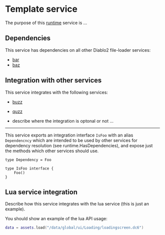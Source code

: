 # Template service
The purpose of this [runtime](https://github.com/gravestench/runtime) service is ...


## Dependencies
This service has dependencies on all other Diablo2 file-loader services:
* [bar](.)
* [baz](.)


## Integration with other services
This service integrates with the following services:
* [buzz](.)
* [quzz](.)

* describe where the integration is optonal or not ...

_______
This service exports an integration interface `IsFoo` with an alias 
`Dependencncy` which are intended to be used by other services for dependency
resolution (see runtime.HasDependencies), and expose just the methods which 
other services should use.
```golang
type Dependency = Foo

type IsFoo interface {
    Foo()
}
```

## Lua service integration
Describe how this service integrates with the lua service (this is just an example).

You should show an example of the lua API usage:
```lua
data = assets.load("/data/global/ui/Loading/loadingscreen.dc6")
```